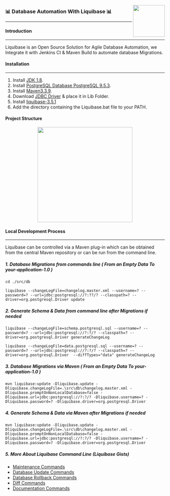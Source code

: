 <a href="http://www.liquibase.org" ><img src='https://zohodiscussions.com/getCustomFile.do?fileId=49382000001011019&forumGroupId=49382000000003001' align='right' width='100'></a>

### :bar_chart:  Database Automation With Liquibase  :bar_chart:
---------------

#### Introduction 
---------

Liquibase is an Open Source Solution for Agile Database Automation, we Integrate it with Jenkins CI & Maven Build to automate database Migrations.

#### Installation 
----------------

1. Install [JDK 1.8](http://www.oracle.com/technetwork/java/javase/downloads/jdk8-downloads-2133151.html).
2. Install [PostgreSQL Database PostgreSQL 9.5.3](http://get.enterprisedb.com/postgresql/postgresql-9.5.3-1-windows-x64.exe).
3. Install [Maven3.3.9](http://apache.mindstudios.com/maven/maven-3/3.3.9/binaries/apache-maven-3.3.9-bin.tar.gz).
4. Download [JDBC Driver](https://jdbc.postgresql.org/download/postgresql-9.4.1209.jre6.jar) & place it in Lib Folder.
5. Install [liquibase-3.5.1](https://github.com/liquibase/liquibase/releases/download/liquibase-parent-3.5.1/liquibase-3.5.1-bin.zip)
6. Add the directory containing the Liquibase.bat file to your PATH. 

#### Project Structure 

<p align="center">
<img src="https://raw.githubusercontent.com/elghoujdamilabs/database-automation/master/img/liquibase-project-structure.png" width='300' >
</p>

#### Local Development Process 
-----------------

Liquibase can be controlled via a Maven plug-in which can be obtained from the central Maven repository or can be run from the command line. 

##### 1. Database Migrations from commands line ( From an Empty Data To your-application-1.0 ) 

```
cd ./src/db 
```

```
liquibase --changeLogFile=changelog.master.xml --username=? --password=? --url=jdbc:postgresql://?:??/? --classpath=? --driver=org.postgresql.Driver update
```

##### 2. Generate Schema & Data from command line after Migrations if needed 

```
liquibase --changeLogFile=schema.postgresql.sql --username=? --password=? --url=jdbc:postgresql://?:?/? --classpath=? --driver=org.postgresql.Driver generateChangeLog
```

```
liquibase --changeLogFile=data.postgresql.sql --username=? --password=? --url=jdbc:postgresql://?:?/? --classpath=? --driver=org.postgresql.Driver  --diffTypes="data" generateChangeLog
```

##### 3. Database Migrations via Maven ( From an Empty Data To your-application-1.0 ) 

```  
mvn liquibase:update -Dliquibase.update -Dliquibase.changeLogFile=.\src\db\changelog.master.xml -Dliquibase.promptOnNonLocalDatabase=false -Dliquibase.url=jdbc:postgresql://?:?/? -Dliquibase.username=? -Dliquibase.password=? -Dliquibase.driver=org.postgresql.Driver 
```

##### 4. Generate Schema & Data via Maven after Migrations if needed 

```
mvn liquibase:update -Dliquibase.update -Dliquibase.changeLogFile=.\src\db\changelog.master.xml -Dliquibase.promptOnNonLocalDatabase=false -Dliquibase.url=jdbc:postgresql://?:?/? -Dliquibase.username=? -Dliquibase.password=? -Dliquibase.driver=org.postgresql.Driver 
```

##### 5. More About Liquibase Command Line (Liquibase Gists) 
- [Maintenance Commands](https://github.alliancelab.io/gist/a002527/2ba4233ba2ec51fd52033fba609ac926)
- [Database Update Commands](https://github.alliancelab.io/gist/a002527/2ba4233ba2ec51fd52033fba609ac926) 
- [Database Rollback Commands](https://github.alliancelab.io/gist/a002527/2ba4233ba2ec51fd52033fba609ac926) 
- [Diff Commands](https://github.alliancelab.io/gist/a002527/2ba4233ba2ec51fd52033fba609ac926) 
- [Documentation Commands](https://github.alliancelab.io/gist/a002527/2ba4233ba2ec51fd52033fba609ac926) 
